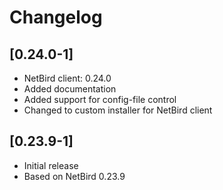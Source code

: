 # Changelog

## [0.24.0-1]

- NetBird client: 0.24.0
- Added documentation
- Added support for config-file control
- Changed to custom installer for NetBird client

## [0.23.9-1]

- Initial release
- Based on NetBird 0.23.9
